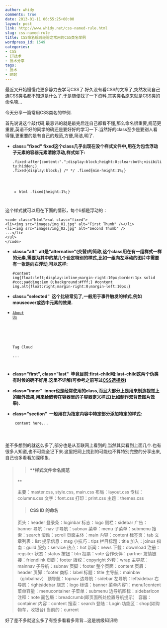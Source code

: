 ```yaml
---
author: whidy
comments: true
date: 2013-01-11 06:55:25+00:00
layout: post
link: http://www.whidy.net/css-named-rule.html
slug: css-named-rule
title: CSS命名规则经验之常用的CSS类名举例
wordpress_id: 1549
categories:
- CSS
- IT技术
- 技术分享
tags:
- 技术
- 网站
---
```


最近又开始慢慢花更多静力去学习CSS了.好久没有看CSS的文章了,突然发现自己连CSS类名都不知道是什么了.于是随便找了一下资料,其实类名原来就是CSS类的命名嘛...

今天分享一篇常用CSS类名的举例.

首先说说这个敲代码,最忌讳的就是敲完后连自己都看不懂,那么命名很重要,规范更重要,英语不好的同学的确还是要好好的学习一下.当然好的class至少是要别人看得懂,更重要的是有自己的规范,方便,简洁,明了.



	
  * **class="fixed" fixed这个class几乎出现在没个样式文件中,用在为包含浮动子元素的容器元素清除浮动,样式如下:**


    
    <code class="css">.fixed:after{content:".";display:block;height:0;clear:both;visibility:hidden;}
    .fixed{display:block;}
    /* \*/
    .fixed{min-height:1%;}
    * html .fixed{height:1%;}
    </code>



这个样式就可以用在下面的情形，每个li都是浮动的：

<!-- more -->


    
    <code class="html"><ul class="fixed">
    <li><img src="images/img_01.jpg" alt="First Thumb" /></li>
    <li><img src="images/img_02.jpg" alt="Second Thumb" />
    ...</li>
    </ul>
    </code>





	
  * **class="alt"  alt是"alternative"(交替)的简称,这个class用在有一组样式一样的元素,需要为其中的某几个设定特别的样式,比如一组向左浮动的图片中需要有一张是向右浮动,可以这样:**


    
    <code class="css">#content img{float:left;display:inline;margin-right:10px;border:1px solid #ccc;padding:1em 0;background:#fff;}
    #content img.alt{float:right;margin-right:0;margin-left:10px;}
    </code>





	
  * **class="selected"  这个比较常见了,一般用于事件触发的样式,例如mouseover或选中元素的效果.**


    
    <code class="html"><li class="selected"><a href="/about">About Us</a></li>
    <!-- 选项卡制作的时: -->
    <dl>
    <dt class="selected">Tag Cloud</dt>
    ...
    </dl>
    </code>





	
  * **class="first", class="last"  毕竟目前:first-child和:last-child这两个伪类有时候的确不好用.这里不详解(可参考之前写过[CSS选择器](http://www.whidy.net/how-to-remove-margins-for-first-last-elements.html))**

	
  * **class="inner"  inner也是经常使用的class,而且大部分上是用来制造视觉上的额外效果,用来给嵌套在容器里的子容器定义样式(比如制作双背景图片效果).**

	
  * **class="section"  一般用在为指定内容中特定部分添加特定的样式:**


    
    <code class="html"><div class="section">
    content here...
    </div>
    </code>






差不多想到的就这么多了,部分也是从互联网上看到的,当然其实看到上面几个.也有很多人知道,也不可能全记下来.这里把网上找到的可能也不算特别完整的分享出来,自己也多看看加深印象.


<blockquote>

> 
> #### **样式文件命名规范
**
> 
> 
主要：master.css, style.css, main.css
布局：layout.css
专栏：columns.css
文字：font.css
打印：print.css
主题：themes.css


> 
> #### **CSS ID 的命名**
> 
> 
页头：header
登录条：loginbar
标志：logo
侧栏：sidebar
广告：banner
导航：nav
子导航：subnav
菜单：menu
子菜单：submenu
搜索：search
滚动：scroll
页面主体：main
内容：content
标签页：tab
文章列表：list
提示信息：msg
小技巧：tips
栏目标题：title
加入：joinus
指南：guild
服务：service
热点：hot
新闻：news
下载：download
注册：regsiter
状态：status
按钮：btn
投票：vote
合作伙伴：partner
友情链接：friendlink
页脚：footer
版权：copyright
外套：wrap
主导航：mainnav
子导航：subnav
页脚：footer
整个页面：content
页眉：header
页脚：footer
商标：label
标题：title
主导航：mainbav（globalnav）
顶导航：topnav
边导航：sidebar
左导航：leftsidebar
右导航：rightsidebar
旗志：logo
标语：banner
菜单内容1：menu1content
菜单容量：menucontainer
子菜单：submenu
边导航图标：sidebarIcon
注释：note
面包屑：breadcrumb(即页面所处位置导航提示）
容器：container
内容：content
搜索：search
登陆：Login
功能区：shop(如购物车，收银台)
当前的：current
</blockquote>


好了差不多就这么多了有空多看看多背背...这是初级知识哟
